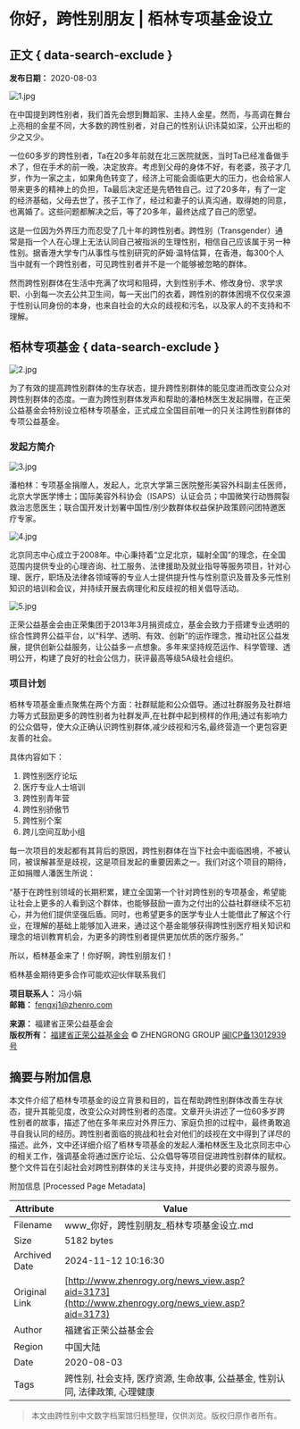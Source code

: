 # 你好，跨性别朋友 | 栢林专项基金设立

## 正文 { data-search-exclude }


**发布日期：** 2020-08-03  

![1.jpg](upload/2020/1596459280_9855086.jpg)

在中国提到跨性别者，我们首先会想到舞蹈家、主持人金星。然而，与高调在舞台上亮相的金星不同，大多数的跨性别者，对自己的性别认识讳莫如深，公开出柜的少之又少。

一位60多岁的跨性别者，Ta在20多年前就在北三医院就医，当时Ta已经准备做手术了，但在手术的前一晚，决定放弃。考虑到父母的身体不好，有老婆，孩子才几岁，作为一家之主，如果角色转变了，经济上可能会面临更大的压力，也会给家人带来更多的精神上的负担，Ta最后决定还是先牺牲自己。过了20多年，有了一定的经济基础，父母去世了，孩子工作了，经过和妻子的认真沟通，取得她的同意，也离婚了。这些问题都解决之后，等了20多年，最终达成了自己的愿望。

这是一位因为外界压力而忍受了几十年的跨性别者。跨性别（Transgender）通常是指一个人在心理上无法认同自己被指派的生理性别，相信自己应该属于另一种性别。据香港大学专门从事性与性别研究的萨姆·温特估算，在香港，每300个人当中就有一个跨性别者，可见跨性别者并不是一个能够被忽略的群体。

然而跨性别群体在生活中充满了坎坷和阻碍，大到性别手术、修改身份、求学求职、小到每一次去公共卫生间，每一天出门的衣着，跨性别的群体困境不仅仅来源于性别认同身份的本身，也来自社会的大众的歧视和污名，以及家人的不支持和不理解。

## 栢林专项基金 { data-search-exclude }

![2.jpg](upload/2020/1596459303_1114499.jpg)

为了有效的提高跨性别群体的生存状态，提升跨性别群体的能见度进而改变公众对跨性别群体的态度。一直为跨性别群体发声和帮助的潘柏林医生发起捐赠，在正荣公益基金会特别设立栢林专项基金，正式成立全国目前唯一的只关注跨性别群体的专项公益基金。

### 发起方简介

![3.jpg](upload/2020/1596459331_4824583.jpg)

潘柏林：专项基金捐赠人，发起人，北京大学第三医院整形美容外科副主任医师，北京大学医学博士；国际美容外科协会（ISAPS）认证会员；中国微笑行动唇腭裂救治志愿医生；联合国开发计划署中国性/别少数群体权益保护政策顾问团特邀医疗专家。

![4.jpg](upload/2020/1596459354_4643583.jpg)

北京同志中心成立于2008年。中心秉持着“立足北京，辐射全国”的理念，在全国范围内提供专业的心理咨询、社工服务、法律援助及就业指导等服务项目，针对心理、医疗，职场及法律各领域等的专业人士提供提升性与性别意识及普及多元性别知识的培训和会议，并持续开展去病理化和反歧视的相关倡导活动。

![5.jpg](upload/2020/1596459384_8632307.jpg)

正荣公益基金会由正荣集团于2013年3月捐资成立，基金会致力于搭建专业透明的综合性跨界公益平台，以“科学、透明、有效、创新”的运作理念，推动社区公益发展，提供创新公益服务，让公益多一点想象。多年来坚持规范运作、科学管理、透明公开，构建了良好的社会公信力，获评最高等级5A级社会组织。

### 项目计划

栢林专项基金重点聚焦在两个方面：社群赋能和公众倡导。通过社群服务及社群培力等方式鼓励更多的跨性别者为社群发声,在社群中起到榜样的作用;通过有影响力的公众倡导，使大众正确认识跨性别群体,减少歧视和污名,最终营造一个更包容更友善的社会。

具体内容如下：
1. 跨性别医疗论坛
2. 医疗专业人士培训
3. 跨性别青年营
4. 跨性别骄傲节
5. 跨性别个案
6. 跨儿空间互助小组

每一次项目的发起都有其背后的原因，跨性别群体在当下社会中面临困境，不被认同，被误解甚至是歧视，这是项目发起的重要因素之一。我们对这个项目的期待，正如捐赠人潘医生所说：

“基于在跨性别领域的长期积累，建立全国第一个针对跨性别的专项基金，希望能让社会上更多的人看到这个群体，也能够鼓励一直为之付出的公益社群继续不忘初心，并为他们提供坚强后盾。同时，也希望更多的医学专业人士能借此了解这个行业，在理解的基础上能够加入进来，通过这个基金能够获得跨性别医疗相关知识和理念的培训教育机会，为更多的跨性别者提供更加优质的医疗服务。”

所以，栢林基金来了！你好啊，跨性别朋友们！

栢林基金期待更多合作可能欢迎伙伴联系我们

**项目联系人：** 冯小娟  
**邮箱：** [fengxj1@zhenro.com](mailto:fengxj1@zhenro.com)

**来源：** 福建省正荣公益基金会  
**版权所有：** [福建省正荣公益基金会](http://www.zrgy.org) © ZHENGRONG GROUP [闽ICP备13012939号](https://beian.miit.gov.cn/)

## 摘要与附加信息

<!-- tcd_abstract -->
本文件介绍了栢林专项基金的设立背景和目的，旨在帮助跨性别群体改善生存状态，提升其能见度，改变公众对跨性别者的态度。文章开头讲述了一位60多岁跨性别者的故事，描述了他在多年来应对外界压力、家庭负担的过程中，最终勇敢追寻自我认同的经历。跨性别者面临的挑战和社会对他们的歧视在文中得到了详尽的描述。此外，文中还详细介绍了栢林专项基金的发起人潘柏林医生及北京同志中心的相关工作，强调基金将通过医疗论坛、公众倡导等项目促进跨性别群体的赋权。整个文件旨在引起社会对跨性别群体的关注与支持，并提供必要的资源与服务。
<!-- tcd_abstract_end -->

附加信息 [Processed Page Metadata]

| Attribute       | Value                                  |
|-----------------|----------------------------------------|
| Filename        | www_你好，跨性别朋友_栢林专项基金设立.md                             |
| Size            | 5182 bytes                           |
| Archived Date   | 2024-11-12 10:16:30                             |
| Original Link   | [http://www.zhenrogy.org/news_view.asp?aid=3173](http://www.zhenrogy.org/news_view.asp?aid=3173)                       |
| Author          | 福建省正荣公益基金会                               |
| Region          | 中国大陆                               |
| Date            | 2020-08-03                                 |
| Tags            | 跨性别, 社会支持, 医疗资源, 生命故事, 公益基金, 性别认同, 法律政策, 心理健康                                 |
>
> 本文由跨性别中文数字档案馆归档整理，仅供浏览。版权归原作者所有。
>